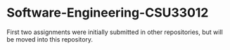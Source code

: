 # Software-Engineering-CSU33012
First two assignments were initially submitted in other repositories, but will be moved into this repository.

